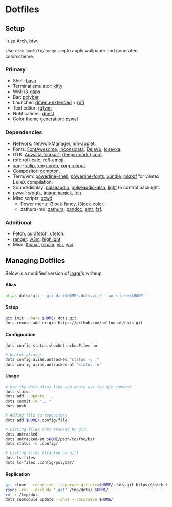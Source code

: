 # Dotfiles

## Setup

I use Arch, btw.

Use `rice path/to/image.png` to apply wallpaper and generated colorscheme.

### Primary
- Shell: [bash](https://www.gnu.org/software/bash/)
- Terminal emulator: [kitty](https://github.com/kovidgoyal/kitty)
- WM: [i3-gaps](https://github.com/Airblader/i3)
- Bar: [polybar](https://github.com/jaagr/polybar)
- Launcher: [dmenu-extended](https://github.com/MarkHedleyJones/dmenu-extended) + [rofi](https://github.com/DaveDavenport/rofi)
- Text editor: [(g)vim](https://www.archlinux.org/packages/extra/x86_64/gvim/)
- Notifications: [dunst](https://github.com/dunst-project/dunst)
- Color theme generation: [pywal](https://github.com/dylanaraps/pywal)

### Dependencies
- Network: [NetworkManager](https://www.archlinux.org/packages/extra/x86_64/networkmanager/), [nm-applet](https://www.archlinux.org/packages/extra/x86_64/network-manager-applet/).
- Fonts: [FontAwesome](https://aur.archlinux.org/packages/ttf-font-awesome/), [Inconsolata](https://www.archlinux.org/packages/community/any/ttf-inconsolata/), [DejaVu](https://www.archlinux.org/packages/extra/any/ttf-dejavu/), [Iosevka](https://github.com/be5invis/Iosevka).
- GTK: [Adwaita (cursor)](https://www.archlinux.org/packages/?name=gnome-themes-extra), [deepin-dark (icon)](https://www.archlinux.org/packages/community/any/deepin-icon-theme/).
- rofi: [rofi-calc](https://github.com/svenstaro/rofi-calc), [rofi-emoji](https://github.com/Mange/rofi-emoji).
- [xorg](https://www.archlinux.org/groups/x86_64/xorg/): [xclip](https://github.com/astrand/xclip), [xorg-xrdb](https://www.archlinux.org/packages/extra/x86_64/xorg-xrdb/), [xorg-xinput](https://www.archlinux.org/packages/extra/x86_64/xorg-xinput/).
- Compositor: [compton](https://github.com/chjj/compton).
- Term/vim: [powerline-shell](https://github.com/b-ryan/powerline-shell), [powerline-fonts](https://github.com/powerline/fonts), [vundle](https://github.com/VundleVim/Vundle.vim), [mkpdf](https://github.com/seifferth/mkpdf) for vimtex LaTeX compilation.
- Sound/display: [pulseaudio](https://www.archlinux.org/packages/?name=pulseaudio), [pulseaudio-alsa](https://www.archlinux.org/packages/extra/any/pulseaudio-alsa/), [light](https://github.com/haikarainen/light) to control backlight.
- pywal: [wpgtk](https://github.com/deviantfero/wpgtk), [imagemagick](https://github.com/ImageMagick/ImageMagick), [feh](https://www.archlinux.org/packages/extra/x86_64/feh/).
- Misc scripts: [xcwd](https://github.com/schischi/xcwd).
    - Power menu: [i3lock-fancy](https://github.com/meskarune/i3lock-fancy), [i3lock-color](https://github.com/PandorasFox/i3lock-color).
    - zathura-md: [zathura](https://www.archlinux.org/packages/community/x86_64/zathura/), [pandoc](https://github.com/jgm/pandoc), [entr](http://eradman.com/entrproject/), [fzf](https://github.com/junegunn/fzf).

### Additional
- Fetch: [aurafetch](https://gitlab.com/LionessAlana/aurafetch), [ufetch](https://gitlab.com/jschx/ufetch).
- [ranger](https://github.com/ranger/ranger): [w3m](https://www.archlinux.org/packages/extra/x86_64/w3m/), [highlight](https://github.com/tajmone/highlight).
- Misc: [thunar](https://www.archlinux.org/packages/extra/x86_64/thunar/), [okular](https://www.archlinux.org/packages/extra/x86_64/okular/), [vlc](https://www.videolan.org/vlc/), [yad](https://github.com/v1cont/yad).


## Managing Dotfiles

Below is a modified version of [jaagr](https://github.com/jaagr/dots)'s writeup.

#### Alias
~~~ sh
alias dots='git --git-dir=$HOME/.dots.git/ --work-tree=$HOME'
~~~

#### Setup
~~~ sh
git init --bare $HOME/.dots.git
dots remote add origin https://github.com/helloquat/dots.git
~~~

#### Configuration
~~~ sh
dots config status.showUntrackedFiles no

# Useful aliases
dots config alias.untracked "status -u ."
dots config alias.untracked-at "status -u"
~~~

#### Usage
~~~ sh
# Use the dots alias like you would use the git command
dots status
dots add --update ...
dots commit -m "..."
dots push

# Adding file to repository
dots add $HOME/.config/file

# Listing files (not tracked by git)
dots untracked
dots untracked-at $HOME/path/to/foo/bar
dots status -u .config/

# Listing files (tracked by git)
dots ls-files
dots ls-files .config/polybar/
~~~

#### Replication
~~~ sh
git clone --recursive --separate-git-dir=$HOME/.dots.git https://github.com/helloquat/dots.git /tmp/dots
rsync -rvl --exclude ".git" /tmp/dots/ $HOME/
rm -r /tmp/dots
dots submodule update --init --recursive $HOME/
~~~
